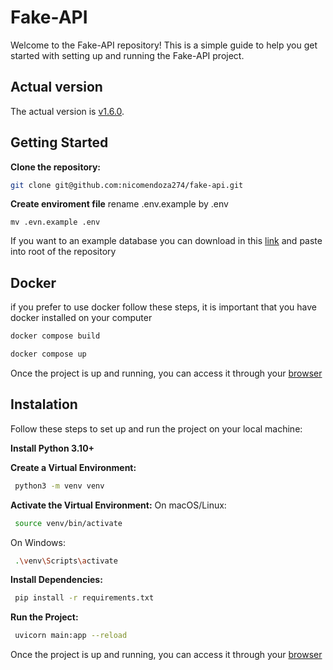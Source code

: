 # Fake-API

Welcome to the Fake-API repository! This is a simple guide to help you get started with setting up and running the Fake-API project.

## Actual version

The actual version is [v1.6.0](https://github.com/nicomendoza274/fake-api/releases/tag/v1.6.0).

## Getting Started

**Clone the repository:**

```sh
git clone git@github.com:nicomendoza274/fake-api.git
```

**Create enviroment file** rename .env.example by .env

```
mv .evn.example .env
```

If you want to an example database you can download in this [link](https://drive.google.com/file/d/1LUsCQlQcj-b1CaZxvnM992xXn1HrZNF_/view?usp=sharing) and paste into root of the repository

## Docker

if you prefer to use docker follow these steps, it is important that you have docker installed on your computer

```sh
docker compose build
```

```sh
docker compose up
```

Once the project is up and running, you can access it through your [browser](http://localhost:8000/)

## Instalation

Follow these steps to set up and run the project on your local machine:

**Install Python 3.10+**

**Create a Virtual Environment:**

```sh
 python3 -m venv venv
```

**Activate the Virtual Environment:**
On macOS/Linux:

```sh
 source venv/bin/activate
```

On Windows:

```sh
 .\venv\Scripts\activate
```

**Install Dependencies:**

```sh
 pip install -r requirements.txt
```

**Run the Project:**

```sh
 uvicorn main:app --reload
```

Once the project is up and running, you can access it through your [browser](http://localhost:8000/)
